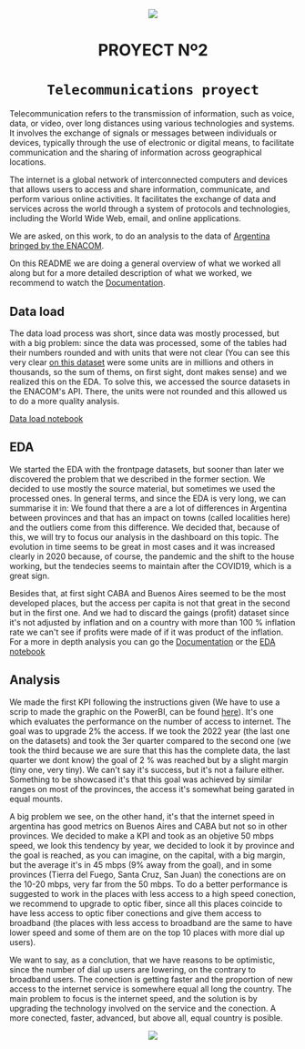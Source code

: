 <p align='center'>
<img src ="https://tynmagazine.com/wp-content/uploads/sites/3/2020/01/mundo-conectado.jpg">
<p>

<h1 align='center'>
 <b>PROYECT Nº2</b>
</h1>
 
# <h1 align="center">**`Telecommunications proyect`**</h1>

Telecommunication refers to the transmission of information, such as voice, data, or video, over long distances using various technologies and systems. It involves the exchange of signals or messages between individuals or devices, typically through the use of electronic or digital means, to facilitate communication and the sharing of information across geographical locations.

The internet is a global network of interconnected computers and devices that allows users to access and share information, communicate, and perform various online activities. It facilitates the exchange of data and services across the world through a system of protocols and technologies, including the World Wide Web, email, and online applications.

We are asked, on this work, to do an analysis to the data of [Argentina bringed by the ENACOM](https://datosabiertos.enacom.gob.ar/dashboards/20000/acceso-a-internet/).

On this README we are doing a general overview of what we worked all along but for a more detailed description of what we worked, we recommend to watch the [Documentation](https://github.com/pablorobba/Data_Analyst_Telecomunication_proyect/blob/main/Documentation.md).


## Data load

The data load process was short, since data was mostly processed, but with a big problem: since the data was processed, some of the tables had their numbers rounded and with units that were not clear (You can see this very clear [on this dataset](https://datosabiertos.enacom.gob.ar/dataviews/240976/total-nacional-de-accesos-a-internet-fijo-por-banda-ancha-y-banda-angosta/) were some units are in millions and others in thousands, so the sum of thems, on first sight, dont makes sense) and we realized this on the EDA. To solve this, we accessed the source datasets in the ENACOM's API. There, the units were not rounded and this allowed us to do a more quality analysis. 

[Data load notebook](https://github.com/pablorobba/Data_Analyst_Telecomunication_proyect/blob/main/1%20-%20Data_load.ipynb)


## EDA

We started the EDA with the frontpage datasets, but sooner than later we discovered the problem that we described  in the former section. We decided to use mostly the source material, but sometimes we used the processed ones. In general terms, and since the EDA is very long, we can summarise it in: We found that there a are a lot of differences in Argentina between provinces and that has an impact on towns (called localities here) and the outliers come from this difference. We decided that, because of this, we will try to focus our analysis in the dashboard on this topic. The evolution in time seems to be great in most cases and it was increased clearly in 2020 because, of course, the pandemic and the shift to the house working, but the tendecies seems to maintain after the COVID19, which is a great sign.

Besides that, at first sight CABA and Buenos Aires seemed to be the most developed places, but the access per capita is not that great in the second but in the first one. And we had to discard the gaings (profit) dataset since it's not adjusted by inflation and on a country with more than 100 % inflation rate we can't see if profits were made of if it was product of the inflation. For a more in depth analysis you can go the [Documentation](https://github.com/pablorobba/Data_Analyst_Telecomunication_proyect/blob/main/Documentation.md) or the [EDA notebook](https://github.com/pablorobba/Data_Analyst_Telecomunication_proyect/blob/main/2%20-%20EDA.ipynb)


## Analysis 

We made the first KPI following the instructions given (We have to use a scrip to made the graphic on the PowerBI, can be found [here](https://github.com/pablorobba/Data_Analyst_Telecomunication_proyect/blob/main/script_powerbi.py)). It's one which evaluates the performance on the number of access to internet. The goal was to upgrade 2% the access. If we took the 2022 year (the last one on the datasets) and took the 3er quarter compared to the second one (we took the third because we are sure that this has the complete data, the last quarter we dont know) the goal of 2 % was reached but by a slight margin (tiny one, very tiny). We can't say it's success, but it's not a failure either. Something to be showcased it's that this goal was achieved by similar ranges on most of the provinces, the access it's somewhat being garated in equal mounts.

A big problem we see, on the other hand, it's that the internet speed in argentina has good metrics on Buenos Aires and CABA but not so in other provinces. We decided to make a KPI and took as an objetive 50 mbps speed, we look this tendency by year, we decided to look it by province and the goal is reached, as you can imagine, on the capital, with a big margin, but the average it's in 45 mbps (9% away from the goal), and in some provinces (Tierra del Fuego, Santa Cruz, San Juan) the conections are on the 10-20 mbps, very far from the 50 mbps. To do a better performance is suggested to work in the places with less access to a high speed conection, we recommend to upgrade to optic fiber, since all this places coincide to have less access to optic fiber conections and give them access to broadband (the places with less access to broadband are the same to have lower speed and some of them are on the top 10 places with more dial up users).

We want to say, as a conclution, that we have reasons to be optimistic, since the number of dial up users are lowering, on the contrary to broadband users. The conection is getting faster and the proportion of new access to the internet service is somewhere equal all long the country. The main problem to focus is the internet speed, and the solution is by upgrading the technology involved on the service and the conection. A more conected, faster, advanced, but above all, equal country is posible.


<p align='center'>
<img src ="https://as1.ftcdn.net/v2/jpg/04/67/85/46/1000_F_467854633_zTkc7XOGo73RhY4V7HFjBkW2mteE7UqL.jpg">